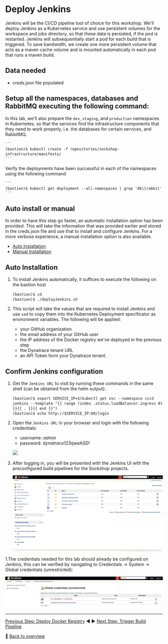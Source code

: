 # Deploy Jenkins

Jenkins will be the CI/CD pipeline tool of choice for this workshop. We'll deploy Jenkins as a Kubernetes service and use persistent volumes for the workspace and jobs directory, so that these data is persisted, if the pod is restarted. Jenkins will subsequentially start a pod for each build that is triggered. To save bandwidth, we create one more persistent volume that acts as a maven cache volume and is mounted automatically in each pod that runs a maven build.

## Data needed

* creds.json file populated

## Setup all the namespaces, databases and RabbitMQ executing the following command:

In this lab, we'll also prepare the `dev`, `staging`, and `production` namespaces in Kubernetes, so that the services find the infrastructure components that they need to work properly, i.e. the databases for certain services, and RabbitMQ. 

    ```
    (bastion)$ kubectl create -f repositories/sockshop-infrastructure/manifests/
    ```

Verify the deployments have been successful in each of the namespaces using the following command

    ```
    (bastion)$ kubectl get deployment --all-namespaces | grep 'db\|rabbit'
    ```

## Auto install or manual
In order to have this step go faster, an automatic installation option has been provided. This will take the information that was provided earlier and stored in the creds.json file and use that to install and configure Jenkins. For a more verbose experience, a manual installation option is also available.

* [Auto Installation](#auto-installation)
* [Manual Installation](./jenkins-manual-installation.md)

## Auto Installation

1. To install Jenkins automatically, it suffices to execute the following on the bastion host
    ```
    (bastion)$ cd
    (bastion)$ ./deployJenkins.sh
    ```

1. This script will take the values that are required to install Jenkins and use `sed` to copy them into the Kubernetes Deployment specificator as environment variables. The following will be applied:
    - your GitHub organization
    - the email address of your GitHub user
    - the IP address of the Docker registry we've deployed in the previous step
    - the Dynatrace tenant URL
    - an API Token form your Dynatrace tenant.

## Confirm Jenkins configuration

1. Get the `Jenkins URL` to visit by running these commands in the same shell (can be obtained from the helm output):

    ```
    (bastion)$ export SERVICE_IP=$(kubectl get svc --namespace cicd jenkins --template "{{ range (index .status.loadBalancer.ingress 0) }}{{ . }}{{ end }}")
    (bastion)$ echo http://$SERVICE_IP:80/login
    ```

1. Open the `Jenkins URL` in your browser and login with the following credentials:
    * username: *admin*
    * password: *dynatrace123qweASD!*

    ![](../assets/jenkins-ui-login.png)


1. After logging in, you will be presented with the Jenkins UI with the preconfigured build pipelines for the Sockshop projects.

    ![](../assets/jenkins-ui.png)

1.The credentials needed for this lab should already be configured on Jenkins, this can be verified by navigating to Credentials -> System -> Global credentials (unrestricted):

![](../assets/jenkins-ui-credentials.png)


---

[Previous Step: Deploy Docker Registry](../2_Deploy_Docker_Registry) :arrow_backward: :arrow_forward: [Next Step: Trigger Build Pipeline](../4_Trigger_Build_Pipelines)

:arrow_up_small: [Back to overview](../)
